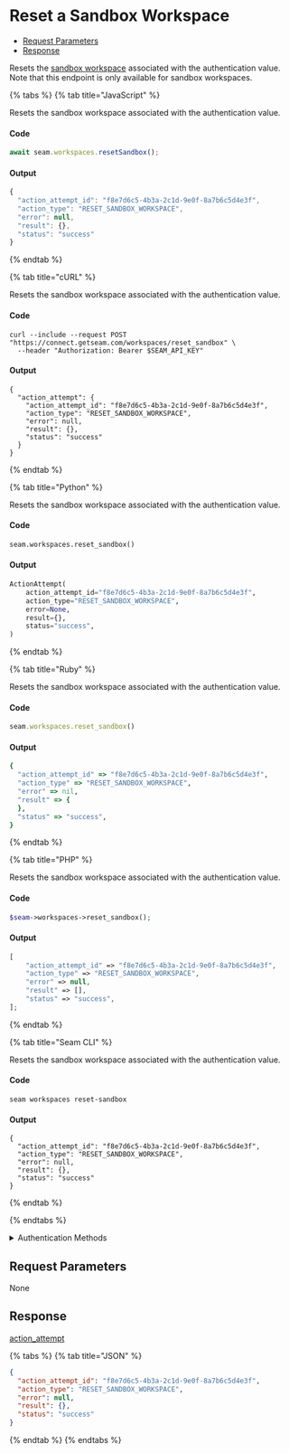 # Reset a Sandbox Workspace

- [Request Parameters](#request-parameters)
- [Response](#response)

Resets the [sandbox workspace](../../core-concepts/workspaces/README.md#sandbox-workspaces) associated with the authentication value. Note that this endpoint is only available for sandbox workspaces.


{% tabs %}
{% tab title="JavaScript" %}

Resets the sandbox workspace associated with the authentication value.

#### Code

```javascript
await seam.workspaces.resetSandbox();
```

#### Output

```javascript
{
  "action_attempt_id": "f8e7d6c5-4b3a-2c1d-9e0f-8a7b6c5d4e3f",
  "action_type": "RESET_SANDBOX_WORKSPACE",
  "error": null,
  "result": {},
  "status": "success"
}
```
{% endtab %}

{% tab title="cURL" %}

Resets the sandbox workspace associated with the authentication value.

#### Code

```curl
curl --include --request POST "https://connect.getseam.com/workspaces/reset_sandbox" \
  --header "Authorization: Bearer $SEAM_API_KEY"
```

#### Output

```curl
{
  "action_attempt": {
    "action_attempt_id": "f8e7d6c5-4b3a-2c1d-9e0f-8a7b6c5d4e3f",
    "action_type": "RESET_SANDBOX_WORKSPACE",
    "error": null,
    "result": {},
    "status": "success"
  }
}
```
{% endtab %}

{% tab title="Python" %}

Resets the sandbox workspace associated with the authentication value.

#### Code

```python
seam.workspaces.reset_sandbox()
```

#### Output

```python
ActionAttempt(
    action_attempt_id="f8e7d6c5-4b3a-2c1d-9e0f-8a7b6c5d4e3f",
    action_type="RESET_SANDBOX_WORKSPACE",
    error=None,
    result={},
    status="success",
)
```
{% endtab %}

{% tab title="Ruby" %}

Resets the sandbox workspace associated with the authentication value.

#### Code

```ruby
seam.workspaces.reset_sandbox()
```

#### Output

```ruby
{
  "action_attempt_id" => "f8e7d6c5-4b3a-2c1d-9e0f-8a7b6c5d4e3f",
  "action_type" => "RESET_SANDBOX_WORKSPACE",
  "error" => nil,
  "result" => {
  },
  "status" => "success",
}
```
{% endtab %}

{% tab title="PHP" %}

Resets the sandbox workspace associated with the authentication value.

#### Code

```php
$seam->workspaces->reset_sandbox();
```

#### Output

```php
[
    "action_attempt_id" => "f8e7d6c5-4b3a-2c1d-9e0f-8a7b6c5d4e3f",
    "action_type" => "RESET_SANDBOX_WORKSPACE",
    "error" => null,
    "result" => [],
    "status" => "success",
];
```
{% endtab %}

{% tab title="Seam CLI" %}

Resets the sandbox workspace associated with the authentication value.

#### Code

```seam_cli
seam workspaces reset-sandbox
```

#### Output

```seam_cli
{
  "action_attempt_id": "f8e7d6c5-4b3a-2c1d-9e0f-8a7b6c5d4e3f",
  "action_type": "RESET_SANDBOX_WORKSPACE",
  "error": null,
  "result": {},
  "status": "success"
}
```
{% endtab %}

{% endtabs %}


<details>

<summary>Authentication Methods</summary>

- API key
- Personal access token
  <br>Must also include the `seam-workspace` header in the request.

To learn more, see [Authentication](https://docs.seam.co/latest/api/authentication).
</details>

## Request Parameters

None


## Response

[action\_attempt](./)


{% tabs %}
{% tab title="JSON" %}



```json
{
  "action_attempt_id": "f8e7d6c5-4b3a-2c1d-9e0f-8a7b6c5d4e3f",
  "action_type": "RESET_SANDBOX_WORKSPACE",
  "error": null,
  "result": {},
  "status": "success"
}
```
{% endtab %}
{% endtabs %}
